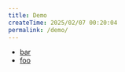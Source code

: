 ```yaml
---
title: Demo
createTime: 2025/02/07 00:20:04
permalink: /demo/
---
```


- [bar](./bar.md)
- [foo](./foo.md)
